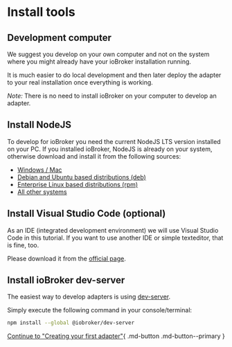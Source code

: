 # Install tools

## Development computer

We suggest you develop on your own computer and not on the system where you might already have your ioBroker installation running.

It is much easier to do local development and then later deploy the adapter to your real installation once everything is working.

*Note:* There is no need to install ioBroker on your computer to develop an adapter.

## Install NodeJS

To develop for ioBroker you need the current NodeJS LTS version installed on your PC. If you installed ioBroker, NodeJS is already on your system, otherwise download and install it from the following sources:

- [Windows / Mac](https://nodejs.org/en/download/)
- [Debian and Ubuntu based distributions (deb)](https://github.com/nodesource/distributions#debinstall)
- [Enterprise Linux based distributions (rpm)](https://github.com/nodesource/distributions#rpm)
- [All other systems](https://nodejs.org/en/download/#:~:text=Additional%20Platforms)

## Install Visual Studio Code (optional)

As an IDE (integrated development environment) we will use Visual Studio Code in this tutorial.
If you want to use another IDE or simple texteditor, that is fine, too.

Please download it from the [official page](https://code.visualstudio.com/download).

## Install ioBroker dev-server

The easiest way to develop adapters is using [dev-server](https://github.com/ioBroker/dev-server#readme).

Simply execute the following command in your console/terminal:

``` bash
npm install --global @iobroker/dev-server
```

[Continue to "Creating your first adapter"](02-create-adapter.md){ .md-button .md-button--primary }
